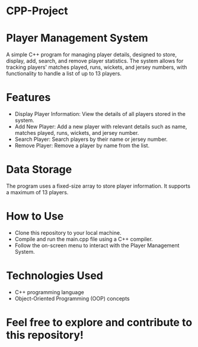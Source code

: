 # CPP-Project

# Player Management System
A simple C++ program for managing player details, designed to store, display, add, search, and remove player statistics. The system allows for tracking players' matches played, runs, wickets, and jersey numbers, with functionality to handle a list of up to 13 players.

# Features
- Display Player Information: View the details of all players stored in the system.
- Add New Player: Add a new player with relevant details such as name, matches played, runs, wickets, and jersey number.
- Search Player: Search players by their name or jersey number.
- Remove Player: Remove a player by name from the list.
# Data Storage
The program uses a fixed-size array to store player information. It supports a maximum of 13 players.

# How to Use
- Clone this repository to your local machine.
- Compile and run the main.cpp file using a C++ compiler.
- Follow the on-screen menu to interact with the Player Management System.

# Technologies Used
- C++ programming language
- Object-Oriented Programming (OOP) concepts

# Feel free to explore and contribute to this repository!
